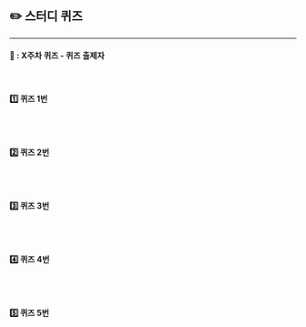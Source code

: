 ## ✏️ 스터디 퀴즈
<!-- 스터디 퀴즈 질문 항목을 작성해서 PR 생성 -->

---

#### 📅 : X주차 퀴즈 - 퀴즈 출제자
<!-- 구글 form 퀴즈 URL과 함께 퀴즈 질문들을 올림-->

<br/>

#### 1️⃣ 퀴즈 1번

``` text

```

<br/>

#### 2️⃣ 퀴즈 2번

``` text

```

<br/>

#### 3️⃣ 퀴즈 3번

``` text

```

<br/>

#### 4️⃣ 퀴즈 4번

``` text

```

<br/>

#### 5️⃣ 퀴즈 5번

``` text

```

<br/>
